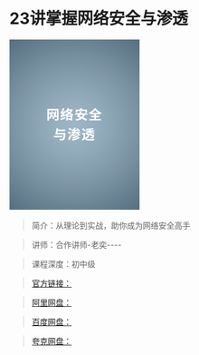 # 23讲掌握网络安全与渗透

![img](../../assets/Ciqah16W1Y2ACku8AADhfTFLEJM803.png)

> 简介：从理论到实战，助你成为网络安全高手

> 讲师：合作讲师-老奕----

> 课程深度：初中级

> [官方链接：]()

> [阿里网盘：]()

> [百度网盘：]()

> [夸克网盘：]()
